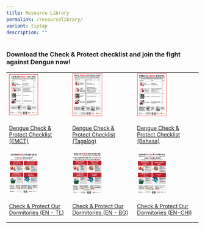 ```yaml
---
title: Resource Library
permalink: /resourcelibrary/
variant: tiptap
description: ""
---
```

<h3>Download the Check &amp; Protect checklist and join the fight against Dengue now!</h3>
<table style="minWidth: 75px">
<colgroup>
<col>
<col>
<col>
</colgroup>
<tbody>
<tr>
<td rowspan="1" colspan="1">
<div class="isomer-image-wrapper">
<img style="width: 50%;" height="auto" width="100%" alt="Check &amp; Protect EMCT" src="/images/Resources/Resource Library/check_amp_protect_emct_tmb_thumb200.png">
</div>
</td>
<td rowspan="1" colspan="1">
<div class="isomer-image-wrapper">
<img style="width: 50%;" height="auto" width="100%" alt="check &amp; protect tagalog" src="/images/Resources/Resource Library/check_amp_protect_tagalog_tmb_thumb200.png">
</div>
</td>
<td rowspan="1" colspan="1">
<div class="isomer-image-wrapper">
<img style="width: 50%;" height="auto" width="100%" alt="check &amp; protect bahasa" src="/images/Resources/Resource Library/check_amp_protect_bahasa_tmb_thumb200.png">
</div>
</td>
</tr>
<tr>
<td rowspan="1" colspan="1">
<p><a href="https://go.gov.sg/check-protect" rel="noopener noreferrer nofollow" target="_blank">Dengue Check &amp; Protect Checklist (EMCT)</a>
</p>
</td>
<td rowspan="1" colspan="1">
<p><a href="/files/Resources/Resource%20Library/dengue_check_protect_checklist_tagalog.pdf" rel="noopener noreferrer nofollow" target="_blank">Dengue Check &amp; Protect Checklist (Tagalog)</a>
</p>
</td>
<td rowspan="1" colspan="1">
<p><a href="/files/Resources/Resource%20Library/dengue_check_protect_checklist_bahasa_indonesia.pdf" rel="noopener noreferrer nofollow" target="_blank">Dengue Check &amp; Protect Checklist (Bahasa)</a>
</p>
</td>
</tr>
<tr>
<td rowspan="1" colspan="1">
<div class="isomer-image-wrapper">
<img style="width: 50%;" height="auto" width="100%" alt="check &amp; protect our dorms TL" src="/images/Resources/Resource Library/check_amp_protect_our_dorms_tl_tmb_thumb200.png">
</div>
</td>
<td rowspan="1" colspan="1">
<div class="isomer-image-wrapper">
<img style="width: 50%;" height="auto" width="100%" alt="Check &amp; Protect our dorms" src="/images/Resources/Resource Library/check_amp_protect_our_dorms_tmb_thumb200.png">
</div>
</td>
<td rowspan="1" colspan="1">
<div class="isomer-image-wrapper">
<img style="width: 50%;" height="auto" width="100%" alt="Check &amp; Protect our dorms CN" src="/images/Resources/Resource Library/check_amp_protect_our_dorms_cn_tmb_thumb200.png">
</div>
</td>
</tr>
<tr>
<td rowspan="1" colspan="1">
<p><a href="/files/Resources/Resource%20Library/dengue_a3_poster_en_tm.pdf" rel="noopener noreferrer nofollow" target="_blank">Check &amp; Protect Our Dormitories (EN - TL)</a>
</p>
</td>
<td rowspan="1" colspan="1">
<p><a href="/files/Resources/Resource%20Library/dengue_checklist_a3_poster_en_bg.pdf" rel="noopener noreferrer nofollow" target="_blank">Check &amp; Protect Our Dormitories (EN - BG)</a>
</p>
</td>
<td rowspan="1" colspan="1">
<p><a href="/files/Resources/Resource%20Library/dengue_a3_poster_en___cn.pdf" rel="noopener noreferrer nofollow" target="_blank">Check &amp; Protect Our Dormitories (EN-CHI)</a>
</p>
</td>
</tr>
</tbody>
</table>
<p></p>